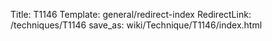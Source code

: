 Title: T1146
Template: general/redirect-index
RedirectLink: /techniques/T1146
save_as: wiki/Technique/T1146/index.html